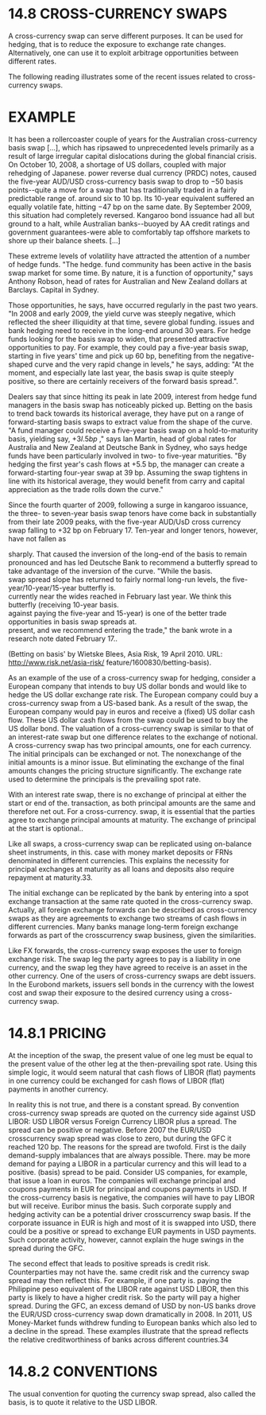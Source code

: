 # 14.8 CROSS-CURRENCY SWAPS  

A cross-currency swap can serve different purposes. It can be used for hedging, that is to reduce the exposure to exchange rate changes. Alternatively, one can use it to exploit arbitrage opportunities between different rates.  

The following reading illustrates some of the recent issues related to cross-currency swaps.  

# EXAMPLE  

It has been a rollercoaster couple of years for the Australian cross-currency basis swap [...], which has ripsawed to unprecedented levels primarily as a result of large irregular capital dislocations during the global financial crisis. On October 10, 2008, a shortage of US dollars, coupled with major rehedging of Japanese. power reverse dual currency (PRDC) notes, caused the five-year AUD/USD cross-currency basis swap to drop to $-50$ basis points--quite a move for a swap that has traditionally traded in a fairly predictable range of. around six to 10 bp. Its 10-year equivalent suffered an equally volatile fate, hitting $-47$ bp on the same date. By September 2009, this situation had completely reversed. Kangaroo bond issuance had all but ground to a halt, while Australian banks--buoyed by AA credit ratings and government guarantees-were able to comfortably tap offshore markets to shore up their balance sheets. [...]  

These extreme levels of volatility have attracted the attention of a number of hedge funds. "The hedge. fund community has been active in the basis swap market for some time. By nature, it is a function of opportunity," says Anthony Robson, head of rates for Australian and New Zealand dollars at Barclays. Capital in Sydney.  

Those opportunities, he says, have occurred regularly in the past two years. "In 2008 and early 2009, the yield curve was steeply negative, which reflected the sheer illiquidity at that time, severe global funding. issues and bank hedging need to receive in the long-end around 30 years. For hedge funds looking for the basis swap to widen, that presented attractive opportunities to pay. For example, they could pay a five-year basis swap, starting in five years' time and pick up 60 bp, benefiting from the negative-shaped curve and the very rapid change in levels," he says, adding: "At the moment, and especially late last year, the basis swap is quite steeply positive, so there are certainly receivers of the forward basis spread.".  

Dealers say that since hitting its peak in late 2009, interest from hedge fund managers in the basis swap has noticeably picked up. Betting on the basis to trend back towards its historical average, they have put on a range of forward-starting basis swaps to extract value from the shape of the curve. "A fund manager could receive a five-year basis swap on a hold-to-maturity basis, yielding say, $+3I.5b p$ ," says Ian Martin, head of global rates for Australia and New Zealand at Deutsche Bank in Sydney, who says hedge funds have been particularly involved in two- to five-year maturities. "By hedging the first year's cash flows at $+5.5$ bp, the manager can create a forward-starting four-year swap at 39 bp. Assuming the swap tightens in line with its historical average, they would benefit from carry and capital appreciation as the trade rolls down the curve."  

Since the fourth quarter of 2009, following a surge in kangaroo issuance, the three- to seven-year basis swap tenors have come back in substantially from their late 2009 peaks, with the five-year AUD/UsD cross currency swap falling to $+32$ bp on February 17. Ten-year and longer tenors, however, have not fallen as  

sharply. That caused the inversion of the long-end of the basis to remain pronounced and has led Deutsche Bank to recommend a butterfly spread to take advantage of the inversion of the curve. "While the basis.   
swap spread slope has returned to fairly normal long-run levels, the five-year/10-year/15-year butterfly is.   
currently near the wides reached in February last year. We think this butterfly (receiving 10-year basis.   
against paying the five-year and 15-year) is one of the better trade opportunities in basis swap spreads at.   
present, and we recommend entering the trade," the bank wrote in a research note dated February 17..  

(Betting on basis' by Wietske Blees, Asia Risk, 19 April 2010. URL: http://www.risk.net/asia-risk/ feature/1600830/betting-basis).  

As an example of the use of a cross-currency swap for hedging, consider a European company that intends to buy US dollar bonds and would like to hedge the US dollar exchange rate risk. The European company could buy a cross-currency swap from a US-based bank. As a result of the swap, the European company would pay in euros and receive a (fixed) US dollar cash flow. These US dollar cash flows from the swap could be used to buy the US dollar bond. The valuation of a cross-currency swap is similar to that of an interest-rate swap but one difference relates to the exchange of notional. A cross-currency swap has two principal amounts, one for each currency. The initial principals can be exchanged or not. The nonexchange of the initial amounts is a minor issue. But eliminating the exchange of the final amounts changes the pricing structure significantly. The exchange rate used to determine the principals is the prevailing spot rate.  

With an interest rate swap, there is no exchange of principal at either the start or end of the. transaction, as both principal amounts are the same and therefore net out. For a cross-currency. swap, it is essential that the parties agree to exchange principal amounts at maturity. The exchange of principal at the start is optional..  

Like all swaps, a cross-currency swap can be replicated using on-balance sheet instruments, in this. case with money market deposits or FRNs denominated in different currencies. This explains the necessity for principal exchanges at maturity as all loans and deposits also require repayment at maturity.33.  

The initial exchange can be replicated by the bank by entering into a spot exchange transaction at the same rate quoted in the cross-currency swap. Actually, all foreign exchange forwards can be described as cross-currency swaps as they are agreements to exchange two streams of cash flows in different currencies. Many banks manage long-term foreign exchange forwards as part of the crosscurrency swap business, given the similarities.  

Like FX forwards, the cross-currency swap exposes the user to foreign exchange risk. The swap leg the party agrees to pay is a liability in one currency, and the swap leg they have agreed to receive is an asset in the other currency. One of the users of cross-currency swaps are debt issuers. In the Eurobond markets, issuers sell bonds in the currency with the lowest cost and swap their exposure to the desired currency using a cross-currency swap.  

# 14.8.1 PRICING  

At the inception of the swap, the present value of one leg must be equal to the present value of the other leg at the then-prevailing spot rate. Using this simple logic, it would seem natural that cash flows of LIBOR (flat) payments in one currency could be exchanged for cash flows of LIBOR (flat) payments in another currency.  

In reality this is not true, and there is a constant spread. By convention cross-currency swap spreads are quoted on the currency side against USD LIBOR: USD LIBOR versus Foreign Currency LIBOR plus a spread. The spread can be positive or negative. Before 2007 the EUR/USD crosscurrency swap spread was close to zero, but during the GFC it reached 120 bp. The reasons for the spread are twofold. First is the daily demand-supply imbalances that are always possible. There. may be more demand for paying a LIBOR in a particular currency and this will lead to a positive. (basis) spread to be paid. Consider US companies, for example, that issue a loan in euros. The companies will exchange principal and coupons payments in EUR for principal and coupons payments in USD. If the cross-currency basis is negative, the companies will have to pay LIBOR but will receive. Euribor minus the basis. Such corporate supply and hedging activity can be a potential driver crosscurrency swap basis. If the corporate issuance in EUR is high and most of it is swapped into USD, there could be a positive or spread to exchange EUR payments in USD payments. Such corporate activity, however, cannot explain the huge swings in the spread during the GFC.  

The second effect that leads to positive spreads is credit risk. Counterparties may not have the. same credit risk and the currency swap spread may then reflect this. For example, if one party is. paying the Philippine peso equivalent of the LIBOR rate against USD LIBOR, then this party is likely to have a higher credit risk. So the party will pay a higher spread. During the GFC, an excess demand of USD by non-US banks drove the EUR/USD cross-currency swap down dramatically in 2008. In 2011, US Money-Market funds withdrew funding to European banks which also led to a decline in the spread. These examples illustrate that the spread reflects the relative creditworthiness of banks across different countries.34  

# 14.8.2 CONVENTIONS  

The usual convention for quoting the currency swap spread, also called the basis, is to quote it relative to the USD LIBOR.  

